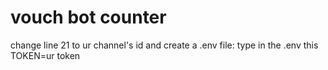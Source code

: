 # vouch bot counter
change line 21 to ur channel's id and create a .env file:
type in the .env this TOKEN=ur token
